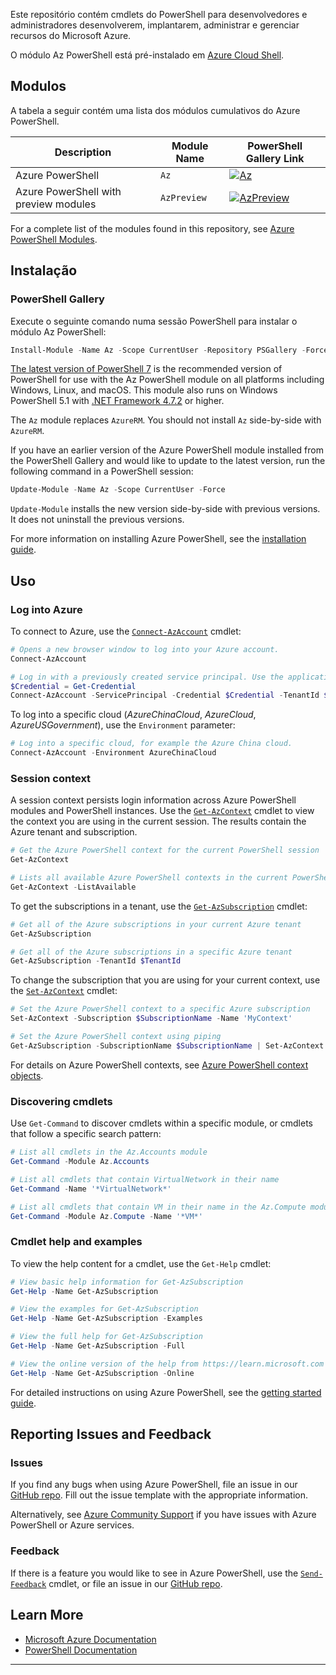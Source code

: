 

Este repositório contém cmdlets do PowerShell para desenvolvedores e administradores desenvolverem, implantarem,
administrar e gerenciar recursos do Microsoft Azure.

O módulo Az PowerShell está pré-instalado em [Azure Cloud Shell][AzureCloudShell].

## Modulos

A tabela a seguir contém uma lista dos módulos cumulativos do Azure PowerShell.

Description       | Module Name  | PowerShell Gallery Link
----------------- | ------------ | -----------------------
Azure PowerShell  | `Az`         | [![Az]][AzGallery]
Azure PowerShell with preview modules | `AzPreview`                             | [![AzPreview]][AzPreviewGallery]

For a complete list of the modules found in this repository, see
[Azure PowerShell Modules][AzurePowerShellModules].

## Instalação

### PowerShell Gallery

Execute o seguinte comando numa sessão PowerShell para instalar o módulo Az PowerShell:

```powershell
Install-Module -Name Az -Scope CurrentUser -Repository PSGallery -Force
```

[The latest version of PowerShell 7][PowerShellCore] is the recommended version of PowerShell for
use with the Az PowerShell module on all platforms including Windows, Linux, and macOS. This module
also runs on Windows PowerShell 5.1 with [.NET Framework 4.7.2][DotNetFramework] or higher.

The `Az` module replaces `AzureRM`. You should not install `Az` side-by-side with `AzureRM`.

If you have an earlier version of the Azure PowerShell module installed from the PowerShell Gallery
and would like to update to the latest version, run the following command in a PowerShell session:

```powershell
Update-Module -Name Az -Scope CurrentUser -Force
```

`Update-Module` installs the new version side-by-side with previous versions. It does not uninstall
the previous versions.

For more information on installing Azure PowerShell, see the
[installation guide][InstallationGuide].

## Uso

### Log into Azure

To connect to Azure, use the [`Connect-AzAccount`][ConnectAzAccount] cmdlet:

```powershell
# Opens a new browser window to log into your Azure account.
Connect-AzAccount

# Log in with a previously created service principal. Use the application ID as the username, and the secret as password.
$Credential = Get-Credential
Connect-AzAccount -ServicePrincipal -Credential $Credential -TenantId $TenantId
```

To log into a specific cloud (_AzureChinaCloud_, _AzureCloud_, _AzureUSGovernment_), use the
`Environment` parameter:

```powershell
# Log into a specific cloud, for example the Azure China cloud.
Connect-AzAccount -Environment AzureChinaCloud
```

### Session context

A session context persists login information across Azure PowerShell modules and PowerShell
instances. Use the [`Get-AzContext`][GetAzContext] cmdlet to view the context you are using in the
current session. The results contain the Azure tenant and subscription.

```powershell
# Get the Azure PowerShell context for the current PowerShell session
Get-AzContext

# Lists all available Azure PowerShell contexts in the current PowerShell session
Get-AzContext -ListAvailable
```

To get the subscriptions in a tenant, use the [`Get-AzSubscription`][GetAzSubscription] cmdlet:

```powershell
# Get all of the Azure subscriptions in your current Azure tenant
Get-AzSubscription

# Get all of the Azure subscriptions in a specific Azure tenant
Get-AzSubscription -TenantId $TenantId
```

To change the subscription that you are using for your current context, use the
[`Set-AzContext`][SetAzContext] cmdlet:

```powershell
# Set the Azure PowerShell context to a specific Azure subscription
Set-AzContext -Subscription $SubscriptionName -Name 'MyContext'

# Set the Azure PowerShell context using piping
Get-AzSubscription -SubscriptionName $SubscriptionName | Set-AzContext -Name 'MyContext'
```

For details on Azure PowerShell contexts, see [Azure PowerShell context objects][PersistedCredentialsGuide].

### Discovering cmdlets

Use `Get-Command` to discover cmdlets within a specific module, or cmdlets that follow a specific
search pattern:

```powershell
# List all cmdlets in the Az.Accounts module
Get-Command -Module Az.Accounts

# List all cmdlets that contain VirtualNetwork in their name
Get-Command -Name '*VirtualNetwork*'

# List all cmdlets that contain VM in their name in the Az.Compute module
Get-Command -Module Az.Compute -Name '*VM*'
```

### Cmdlet help and examples

To view the help content for a cmdlet, use the `Get-Help` cmdlet:

```powershell
# View basic help information for Get-AzSubscription
Get-Help -Name Get-AzSubscription

# View the examples for Get-AzSubscription
Get-Help -Name Get-AzSubscription -Examples

# View the full help for Get-AzSubscription
Get-Help -Name Get-AzSubscription -Full

# View the online version of the help from https://learn.microsoft.com for Get-AzSubscription
Get-Help -Name Get-AzSubscription -Online
```

For detailed instructions on using Azure PowerShell, see the [getting started guide][GettingStartedGuide].

## Reporting Issues and Feedback

### Issues

If you find any bugs when using Azure PowerShell, file an issue in our [GitHub repo][GitHubRepo].
Fill out the issue template with the appropriate information.

Alternatively, see [Azure Community Support][AzureCommunitySupport] if you
have issues with Azure PowerShell or Azure services.

### Feedback

If there is a feature you would like to see in Azure PowerShell, use the
[`Send-Feedback`][SendFeedback] cmdlet, or file an issue in our [GitHub repo][GitHubRepo].



## Learn More

* [Microsoft Azure Documentation][MicrosoftAzureDocs]
* [PowerShell Documentation][PowerShellDocs]

---

<!-- References -->

<!-- Local -->
[GitHubRepo]: https://github.com/Azure/azure-powershell/issues

[Contributing]: CONTRIBUTING.md

[AzureIcon]: documentation/images/MicrosoftAzure-32px.png
[PowershellIcon]: documentation/images/MicrosoftPowerShellCore-32px.png
[AzurePowerShellModules]: documentation/azure-powershell-modules.md
[DeveloperGuide]: documentation/development-docs/azure-powershell-developer-guide.md

<!-- External -->
[Az]: https://img.shields.io/powershellgallery/v/Az.svg?style=flat-square&label=Az
[AzPreview]: https://img.shields.io/powershellgallery/v/AzPreview.svg?style=flat-square&label=AzPreview
[AzGallery]: https://www.powershellgallery.com/packages/Az/
[AzPreviewGallery]: https://www.powershellgallery.com/packages/AzPreview/

[DotNetFramework]: https://dotnet.microsoft.com/download/dotnet-framework-runtime
[PowerShellCore]: https://github.com/PowerShell/PowerShell/releases/latest

[ContributionGuidelines]: https://opensource.microsoft.com/collaborate/
[CodeOfConduct]: https://opensource.microsoft.com/codeofconduct/
[CodeOfConductFaq]: https://opensource.microsoft.com/codeofconduct/faq/
[OpenCodeEmail]: mailto:opencode@microsoft.com

[AzureCloudShell]: https://shell.azure.com/
[AzureCommunitySupport]: https://azure.microsoft.com/support/community/
[PrivacyStatement]: https://privacy.microsoft.com/privacystatement

<!-- Docs -->
[MicrosoftAzureDocs]: https://learn.microsoft.com/azure/
[PowerShellDocs]: https://learn.microsoft.com/powershell/

[InstallationGuide]: https://learn.microsoft.com/powershell/azure/install-az-ps
[GettingStartedGuide]: https://learn.microsoft.com/powershell/azure/get-started-azureps
[PersistedCredentialsGuide]: https://learn.microsoft.com/powershell/azure/context-persistence

[ConnectAzAccount]: https://learn.microsoft.com/powershell/module/az.accounts/connect-azaccount
[GetAzContext]: https://learn.microsoft.com/powershell/module/az.accounts/get-azcontext
[GetAzSubscription]: https://learn.microsoft.com/powershell/module/az.accounts/get-azsubscription
[SetAzContext]: https://learn.microsoft.com/powershell/module/az.accounts/set-azcontext
[SendFeedback]: https://learn.microsoft.com/powershell/module/az.accounts/send-feedback
[DisableAzDataCollection]: https://learn.microsoft.com/powershell/module/az.accounts/disable-azdatacollection

